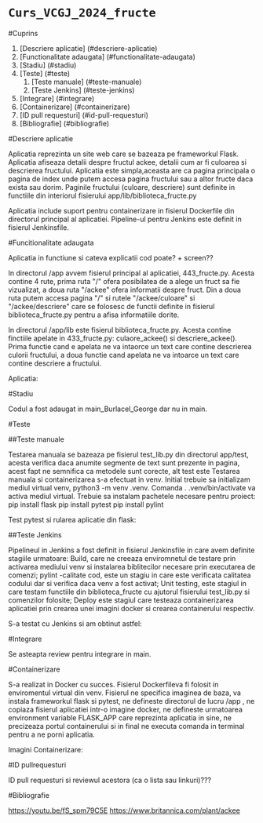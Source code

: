 `Curs_VCGJ_2024_fructe`
=======================

#Cuprins
1. [Descriere aplicatie] (#descriere-aplicatie)
1. [Functionalitate adaugata] (#functionalitate-adaugata)
1. [Stadiu] (#stadiu)
1. [Teste] (#teste)
   1. [Teste manuale] (#teste-manuale)
   1. [Teste Jenkins] (#teste-jenkins)
1. [Integrare] (#integrare)
1. [Containerizare] (#containerizare)
1. [ID pull requesturi] (#id-pull-requesturi)
1. [Bibliografie] (#bibliografie)

#Descriere aplicatie

Aplicatia reprezinta un site web care se bazeaza pe frameworkul Flask.
Aplicatia afiseaza detalii despre fructul ackee, detalii cum ar fi culoarea si descrierea fructului.
Aplicatia este simpla,aceasta are ca pagina principala o pagina de index unde putem accesa pagina fructului sau a altor fructe daca exista sau dorim.
Paginile fructului (culoare, descriere) sunt definite in functiile din interiorul fisierului app/lib/biblioteca_fructe.py

Aplicatia include suport pentru containerizare in fisierul Dockerfile din directorul principal al aplicatiei.
Pipeline-ul pentru Jenkins este definit in fisierul Jenkinsfile.

#Funcitionalitate adaugata

Aplicatia in functiune si cateva explicatii cod poate? + screen??

In directorul /app avvem fisierul principal al aplicatiei, 443_fructe.py.
Acesta contine 4 rute, prima ruta "/" ofera posibilatea de a alege un fruct sa fie vizualizat, a doua ruta "/ackee" ofera informatii despre fruct. Din a doua ruta putem accesa pagina "/" si rutele "/ackee/culoare" si "/ackee/descriere" care se folosesc de functii definite in fisierul biblioteca_fructe.py pentru a afisa informatiile dorite.

In directorul /app/lib este fisierul biblioteca_fructe.py. Acesta contine finctiile apelate in 433_fructe.py: culaore_ackee() si descriere_ackee(). Prima functie cand e apelata ne va intaorce un text care contine descrierea culorii fructului, a doua functie cand apelata ne va intoarce un text care contine descriere a fructului.

Aplicatia:


#Stadiu

Codul a fost adaugat in main_Burlacel_George dar nu in main.

#Teste

##Teste manuale

Testarea manuala se bazeaza pe fisierul test_lib.py din directorul app/test, acesta verifica daca anumite segmente de text sunt prezente in pagina, acest fapt ne semnifica ca metodele sunt corecte, alt test este 
Testarea manuala si containerizarea s-a efectuat in venv.
Initial trebuie sa initializam mediul virtual venv, python3 -m venv .venv.
Comanda . .venv/bin/activate va activa mediul virtual.
Trebuie sa instalam pachetele necesare pentru proiect:
pip install flask
pip install pytest
pip install pylint

Test pytest si rularea aplicatie din flask:


##Teste Jenkins

Pipelineul in Jenkins a fost definit in fisierul Jenkinsfile in care avem definite stagiile urmatoare:
Build, care ne creeaza enviromnetul de testare prin activarea mediului venv si instalarea biblitecilor necesare prin executarea de comenzi;
pylint -calitate cod, este un stagiu in care este verificata calitatea codului dar si verifica daca venv a fost activat;
Unit testing, este stagiul in care testam functiile din biblioteca_fructe cu ajutorul fisierului test_lib.py si comenzilor folosite;
Deploy este stagiul care testeaza containerizarea aplicatiei prin crearea unei imagini docker si crearea containerului respectiv.

S-a testat cu Jenkins si am obtinut astfel:


#Integrare

Se asteapta review pentru integrare in main.

#Containerizare

S-a realizat in Docker cu succes.
Fisierul Dockerfileva fi folosit in enviromentul virtual din venv.
Fisierul ne specifica imaginea de baza, va instala frameworkul flask si pytest, ne defineste directorul de lucru /app , ne copiaza fisierul aplicatiei intr-o imagine docker, ne defineste urmatoarea environment variable FLASK_APP care reprezinta aplicatia in sine, ne precizeaza portul containerului si in final ne executa comanda in terminal pentru a ne porni aplicatia.

Imagini Containerizare:

#ID pullrequesturi

ID pull requesturi si reviewul acestora (ca o lista sau linkuri)???

#Bibliografie 

https://youtu.be/fS_spm79C5E
https://www.britannica.com/plant/ackee

